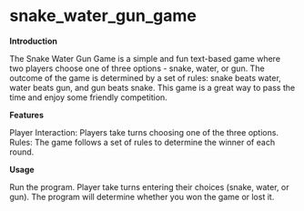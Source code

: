 # snake_water_gun_game

**Introduction**

The Snake Water Gun Game is a simple and fun text-based game where two players choose one of three options - snake, water, or gun. The outcome of the game is determined by a set of rules: snake beats water, water beats gun, and gun beats snake. This game is a great way to pass the time and enjoy some friendly competition.

**Features**

Player Interaction: Players take turns choosing one of the three options.
Rules: The game follows a set of rules to determine the winner of each round.

**Usage**

Run the program.
Player take turns entering their choices (snake, water, or gun).
The program will determine whether you won the game or lost it.
